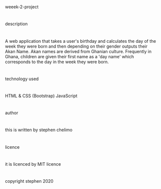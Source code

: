 #
weeek-2-project
#
description
#
A web application that takes a user's birthday and calculates the day of the week they were born and then depending on their gender outputs their Akan Name. Akan names are derived from Ghanian culture. Frequently in Ghana, children are given their first name as a 'day name' which corresponds to the day in the week they were born.
#
technology used
#
HTML & CSS (Bootstrap)
JavaScript
#
author
#
this is written by stephen chelimo
#
licence
#
it is licenced by MIT licence
#
copyright stephen 2020
